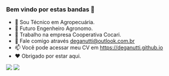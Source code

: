 ### Bem vindo por estas bandas 👋

<!--
**deganutti/deganutti** is a ✨ _special_ ✨ repository because its `README.md` (this file) appears on your GitHub profile.

Here are some ideas to get you started:
-->
- 🔭 Sou Técnico em Agropecuária.
- 🌱 Futuro Engenheiro Agronomo.
- 👯 Trabalho na empresa Cooperativa Cocari.
- 💬 Fale comigo através deganutti@outlook.com.br
- 📫 Você pode acessar meu CV em https://deganutti.github.io
- ❤ Obrigado por estar aqui. 

  
<div>    
  <a href = "mailto:deganutti@outlook.com.br"><img src="https://img.shields.io/badge/-Gmail-%23333?style=for-the-badge&logo=gmail&logoColor=white" target="_blank"></a>
  <a href="https://www.linkedin.com/in/luiz-gabriel-deganutti-20a8245b/" target="_blank"><img src="https://img.shields.io/badge/-LinkedIn-%230077B5?style=for-the-badge&logo=linkedin&logoColor=white" target="_blank"></a> 
 
   
 
</div>
